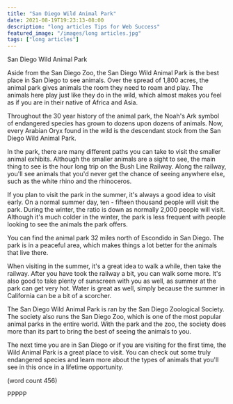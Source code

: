 ```yaml
---
title: "San Diego Wild Animal Park"
date: 2021-08-19T19:23:13-08:00
description: "long articles Tips for Web Success"
featured_image: "/images/long articles.jpg"
tags: ["long articles"]
---
```


San Diego Wild Animal Park

Aside from the San Diego Zoo, the San Diego Wild
Animal Park is the best place in San Diego to see
animals.  Over the spread of 1,800 acres, the animal
park gives animals the room they need to roam and
play.  The animals here play just like they do in
the wild, which almost makes you feel as if you 
are in their native of Africa and Asia.

Throughout the 30 year history of the animal park, 
the Noah's Ark symbol of endangered species has grown
to dozens upon dozens of animals. Now, every Arabian
Oryx found in the wild is the descendant stock from the
San Diego Wild Animal Park.

In the park, there are many different paths you can
take to visit the smaller animal exhibits.  Although 
the smaller animals are a sight to see, the main 
thing to see is the hour long trip on the Bush Line 
Railway.  Along the railway, you'll see animals that
you'd never get the chance of seeing anywhere else,
such as the white rhino and the rhinoceros.

If you plan to visit the park in the summer, it's 
always a good idea to visit early.  On a normal summer
day, ten - fifteen thousand people will visit the
park.  During the winter, the ratio is down as 
normally 2,000 people will visit.  Although it's much
colder in the winter, the park is less frequent with
people looking to see the animals the park offers.

You can find the animal park 32 miles north of 
Escondido in San Diego.  The park is in a peaceful
area, which makes things a lot better for the animals
that live there.  

When visiting in the summer, it's a great idea to walk
a while, then take the railway.  After you have took 
the railway a bit, you can walk some more.  It's also 
good to take plenty of sunscreen with you as well, as
summer at the park can get very hot.  Water is great
as well, simply because the summer in California can
be a bit of a scorcher.

The San Diego Wild Animal Park is ran by the San Diego
Zoological Society.  The society also runs the San 
Diego Zoo, which is one of the most popular animal
parks in the entire world.  With the park and the zoo,
the society does more than its part to bring the 
best of seeing the animals to you.

The next time you are in San Diego or if you are 
visiting for the first time, the Wild Animal Park is
a great place to visit.  You can check out some truly
endangered species and learn more about the types of
animals that you'll see in this once in a lifetime
opportunity.

(word count 456)

PPPPP


